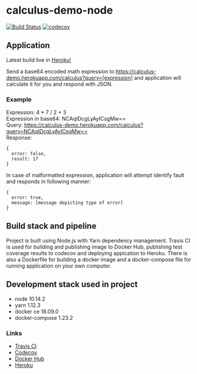# calculus-demo-node
[![Build Status](https://travis-ci.org/akiutoslahti/calculus-demo-node.svg?branch=master)](https://travis-ci.org/akiutoslahti/calculus-demo-node)
[![codecov](https://codecov.io/gh/akiutoslahti/calculus-demo-node/branch/master/graph/badge.svg)](https://codecov.io/gh/akiutoslahti/calculus-demo-node)

## Application
Latest build live in [Heroku!](https://calculus-demo.herokuapp.com/)

Send a base64 encoded math expression to https://calculus-demo.herokuapp.com/calculus?query=[expression] and application will calculate it for you and respond with JSON.

### Example

Expression: 4 * 7 / 2 + 3  
Expression in base64: NCAqIDcgLyAyICsgMw==  
Query: https://calculus-demo.herokuapp.com/calculus?query=NCAqIDcgLyAyICsgMw==  
Response:
```
{
  error: false,
  result: 17
}
```

In case of malformatted expression, application will attempt identify fault and responds in following manner:
```
{
  error: true,
  message: [message depicting type of error]
}
```

## Build stack and pipeline

Project is built using Node.js with Yarn dependency management. Travis CI is used for building and publishing image to Docker Hub, publishing test coverage results to codecov and deploying appication to Heroku. There is also a Dockerfile for building a docker image and a docker-compose file for running application on your own computer.

## Development stack used in project
- node 10.14.2
- yarn 1.12.3
- docker ce 18.09.0
- docker-compose 1.23.2

### Links
- [Travis CI](https://travis-ci.org/akiutoslahti/calculus-demo-node)
- [Codecov](https://codecov.io/gh/akiutoslahti/calculus-demo-node)
- [Docker Hub](https://hub.docker.com/r/akiutoslahti/calculus-demo)
- [Heroku](https://calculus-demo.herokuapp.com/)
